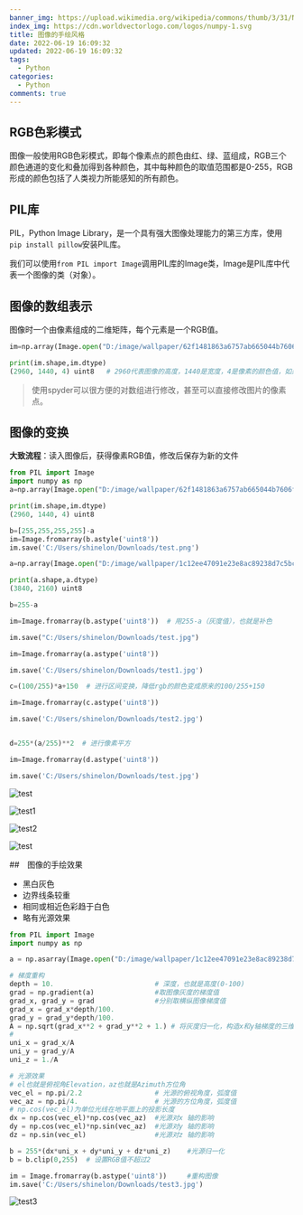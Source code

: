 ```yaml
---
banner_img: https://upload.wikimedia.org/wikipedia/commons/thumb/3/31/NumPy_logo_2020.svg/2560px-NumPy_logo_2020.svg.png
index_img: https://cdn.worldvectorlogo.com/logos/numpy-1.svg
title: 图像的手绘风格
date: 2022-06-19 16:09:32
updated: 2022-06-19 16:09:32
tags:
  - Python
categories:
  - Python
comments: true
---
```



## RGB色彩模式

图像一般使用RGB色彩模式，即每个像素点的颜色由红、绿、蓝组成，RGB三个颜色通道的变化和叠加得到各种颜色，其中每种颜色的取值范围都是0-255，RGB形成的颜色包括了人类视力所能感知的所有颜色。

## PIL库

PIL，Python Image Library，是一个具有强大图像处理能力的第三方库，使用`pip install pillow`安装PIL库。

我们可以使用`from PIL import Image`调用PIL库的Image类，Image是PIL库中代表一个图像的类（对象）。



## 图像的数组表示

图像时一个由像素组成的二维矩阵，每个元素是一个RGB值。

```python
im=np.array(Image.open("D:/image/wallpaper/62f1481863a6757ab665044b7606fb22.png"))

print(im.shape,im.dtype)
(2960, 1440, 4) uint8   # 2960代表图像的高度，1440是宽度，4是像素的颜色值，如果是RGB为3
```

> 使用spyder可以很方便的对数组进行修改，甚至可以直接修改图片的像素点。

## 图像的变换

**大致流程**：读入图像后，获得像素RGB值，修改后保存为新的文件

```python
from PIL import Image
import numpy as np
a=np.array(Image.open("D:/image/wallpaper/62f1481863a6757ab665044b7606fb22.png"))

print(im.shape,im.dtype)
(2960, 1440, 4) uint8

b=[255,255,255,255]-a
im=Image.fromarray(b.astyle('uint8'))
im.save('C:/Users/shinelon/Downloads/test.png')
```

```python
a=np.array(Image.open("D:/image/wallpaper/1c12ee47091e23e8ac89238d7c5bc1c3.jpg").convert('L'))  # convert函数将rgb值变成灰度值，只有两个维度

print(a.shape,a.dtype)
(3840, 2160) uint8

b=255-a

im=Image.fromarray(b.astype('uint8'))  # 用255-a（灰度值），也就是补色

im.save("C:/Users/shinelon/Downloads/test.jpg")

im=Image.fromarray(a.astype('uint8'))

im.save('C:/Users/shinelon/Downloads/test1.jpg')

c=(100/255)*a+150  # 进行区间变换，降低rgb的颜色变成原来的100/255+150

im=Image.fromarray(c.astype('uint8'))

im.save('C:/Users/shinelon/Downloads/test2.jpg')


d=255*(a/255)**2  # 进行像素平方

im=Image.fromarray(d.astype('uint8'))

im.save('C:/Users/shinelon/Downloads/test.jpg')
```

![test](3.图像的手绘风格实例.assets/test.jpg)

![test1](3.图像的手绘风格实例.assets/test1.jpg)

![test2](3.图像的手绘风格实例.assets/test2.jpg)

![test](3.图像的手绘风格实例.assets/test-1626836404861.jpg)

##　图像的手绘效果

+ 黑白灰色
+ 边界线条较重
+ 相同或相近色彩趋于白色
+ 略有光源效果

```python
from PIL import Image
import numpy as np

a = np.asarray(Image.open("D:/image/wallpaper/1c12ee47091e23e8ac89238d7c5bc1c3.jpg").convert('L')).astype('float')

# 梯度重构
depth = 10. 						# 深度，也就是高度(0-100)
grad = np.gradient(a)				#取图像灰度的梯度值
grad_x, grad_y = grad 				#分别取横纵图像梯度值
grad_x = grad_x*depth/100.
grad_y = grad_y*depth/100.
A = np.sqrt(grad_x**2 + grad_y**2 + 1.) # 将灰度归一化，构造x和y轴梯度的三维归一化单位坐标系
# 
uni_x = grad_x/A
uni_y = grad_y/A
uni_z = 1./A

# 光源效果
# el也就是俯视角Elevation，az也就是Azimuth方位角
vec_el = np.pi/2.2 					# 光源的俯视角度，弧度值
vec_az = np.pi/4. 					# 光源的方位角度，弧度值
# np.cos(vec_el)为单位光线在地平面上的投影长度
dx = np.cos(vec_el)*np.cos(vec_az) 	#光源对x 轴的影响
dy = np.cos(vec_el)*np.sin(vec_az) 	#光源对y 轴的影响
dz = np.sin(vec_el) 				#光源对z 轴的影响

b = 255*(dx*uni_x + dy*uni_y + dz*uni_z) 	#光源归一化
b = b.clip(0,255)  # 设置RGB值不超过2

im = Image.fromarray(b.astype('uint8')) 	#重构图像
im.save('C:/Users/shinelon/Downloads/test3.jpg')
```

![test3](3.图像的手绘风格实例.assets/test3.jpg)